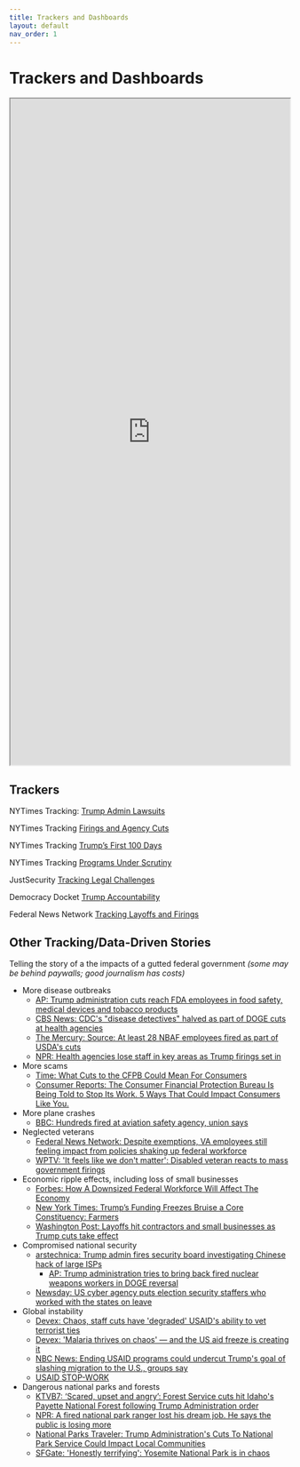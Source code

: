 ```yaml
---
title: Trackers and Dashboards
layout: default
nav_order: 1
---
```

# Trackers and Dashboards

<iframe src="https://civictechstrong.org/federal-probationary-term-employee-firings-tracker/" width="100%" height="1200px"></iframe>


## Trackers
NYTimes Tracking: [Trump Admin Lawsuits](https://www.nytimes.com/interactive/2025/us/trump-administration-lawsuits.html?unlocked_article_code=1.yU4.uAgl.OS8TFYSmCRs7&smid=url-share)

NYTimes Tracking [Firings and Agency Cuts](https://www.nytimes.com/interactive/2025/02/11/us/politics/trump-musk-doge-federal-workers.html?unlocked_article_code=1.yU4.vBm7.IuewBpW-GaTk&smid=url-share)

NYTimes Tracking [Trump’s First 100 Days](https://www.nytimes.com/interactive/2025/us/trump-agenda-2025.html?unlocked_article_code=1.yU4.biTX.hiuGAKHiDSt_&smid=url-share)

NYTimes Tracking [Programs Under Scrutiny](https://www.nytimes.com/interactive/2025/01/28/upshot/federal-programs-funding-trump-omb.html?unlocked_article_code=1.yU4.Xm1K.bsmT-Vvd6YRE&smid=url-share)

JustSecurity [Tracking Legal Challenges](https://www.justsecurity.org/107087/tracker-litigation-legal-challenges-trump-administration/)

Democracy Docket [Trump Accountability](https://www.democracydocket.com/cases/topic/trump-accountability/)

Federal News Network [Tracking Layoffs and Firings](https://federalnewsnetwork.com/agency-oversight/2025/02/a-comprehensive-look-at-doges-firings-and-layoffs-so-far/)

## Other Tracking/Data-Driven Stories

Telling the story of a the impacts of a gutted federal government
*(some may be behind paywalls; good journalism has costs)*

- More disease outbreaks
  - [AP: Trump administration cuts reach FDA employees in food safety, medical devices and tobacco products](https://apnews.com/article/fda-job-cuts-trump-hhs-kennedy-cdc-nih-76dee97eee8209b2605fadac34427aab)
  - [CBS News: CDC's "disease detectives" halved as part of DOGE cuts at health agencies](https://www.cbsnews.com/news/cdc-disease-detectives-doge-cuts-health-agencies/)
  - [The Mercury: Source: At least 28 NBAF employees fired as part of USDA's cuts](https://themercury.com/news/source-at-least-28-nbaf-employees-fired-as-part-of-usdas-cuts/article_12087e38-ed5a-11ef-9771-87bba050d7f1.html)
  - [NPR: Health agencies lose staff in key areas as Trump firings set in](https://www.npr.org/sections/shots-health-news/2025/02/17/nx-s1-5300052/federal-employees-layoffs-cdc-nih-fda)
- More scams
  - [Time: What Cuts to the CFPB Could Mean For Consumers](https://time.com/7222139/consumer-financial-protection-bureau-cuts/)
  - [Consumer Reports: The Consumer Financial Protection Bureau Is Being Told to Stop Its Work. 5 Ways That Could Impact Consumers Like You.](https://www.consumerreports.org/consumer-protection/how-cfpb-changes-could-impact-consumers-a2527371632/)
- More plane crashes
  - [BBC: Hundreds fired at aviation safety agency, union says](https://www.bbc.com/news/articles/cly9y1e1kpjo)
- Neglected veterans
  - [Federal News Network: Despite exemptions, VA employees still feeling impact from policies shaking up federal workforce](https://federalnewsnetwork.com/veterans-affairs/2025/02/va-employees-feel-impact-from-policies-shaking-up-federal-workforce-despite-exemptions/)
  - [WPTV: 'It feels like we don't matter': Disabled veteran reacts to mass government firings](https://www.wptv.com/wptv-investigates/it-feels-like-we-dont-matter-disabled-veteran-reacts-to-mass-government-firings)
- Economic ripple effects, including loss of small businesses
  - [Forbes: How A Downsized Federal Workforce Will Affect The Economy](https://www.forbes.com/sites/edwardsegal/2025/02/13/the-challenges-and-opportunities-of-a-downsized-federal-workforce/)
  - [New York Times: Trump’s Funding Freezes Bruise a Core Constituency: Farmers](https://www.nytimes.com/2025/02/13/us/politics/trump-funding-freeze-farmers.html)
  - [Washington Post: Layoffs hit contractors and small businesses as Trump cuts take effect](https://www.washingtonpost.com/business/2025/02/06/layoffs-furloughs-government-contracts-grants/)
- Compromised national security
  - [arstechnica: Trump admin fires security board investigating Chinese hack of large ISPs](https://arstechnica.com/tech-policy/2025/01/trump-admin-fires-homeland-security-advisory-boards-blaming-agendas/)
    - [AP: Trump administration tries to bring back fired nuclear weapons workers in DOGE reversal](https://apnews.com/article/nuclear-doge-firings-trump-federal-916e6819104f04f44c345b7dde4904d5)
  - [Newsday: US cyber agency puts election security staffers who worked with the states on leave](https://www.newsday.com/news/nation/election-security-cisa-kristi-noem-cybersecurity-l51477)
- Global instability
  - [Devex: Chaos, staff cuts have 'degraded' USAID's ability to vet terrorist ties](https://www.devex.com/news/chaos-staff-cuts-have-degraded-usaid-s-ability-to-vet-terrorist-ties-109357)
  - [Devex: 'Malaria thrives on chaos' — and the US aid freeze is creating it](https://www.devex.com/news/malaria-thrives-on-chaos-and-the-us-aid-freeze-is-creating-it-109288)
  - [NBC News: Ending USAID programs could undercut Trump's goal of slashing migration to the U.S., groups say](https://www.nbcnews.com/news/latino/cutting-usaid-migration-us-border-rcna191169)
  - [USAID STOP-WORK](https://www.usaidstopwork.com/)
- Dangerous national parks and forests
  - [KTVB7: ‘Scared, upset and angry’: Forest Service cuts hit Idaho's Payette National Forest following Trump Administration order](https://www.ktvb.com/article/news/local/scared-upset-and-angry-forest-service-cuts-hit-idahos-payette-national-forest-following-trump-administration-order/277-baa5c585-4982-4498-ac3a-dc3d3788d0a6)
  - [NPR: A fired national park ranger lost his dream job. He says the public is losing more](https://www.npr.org/2025/02/17/nx-s1-5298684/national-park-ranger-trump-job-cuts-nps)
  - [National Parks Traveler: Trump Administration's Cuts To National Park Service Could Impact Local Communities](https://www.nationalparkstraveler.org/2025/02/trump-administrations-cuts-national-park-service-could-impact-local-communities)
  - [SFGate: 'Honestly terrifying': Yosemite National Park is in chaos](https://www.sfgate.com/california-parks/article/yosemite-national-park-in-chaos-20163260.php)
